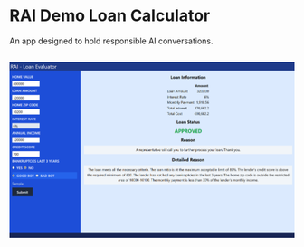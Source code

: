 # RAI Demo Loan Calculator

An app designed to hold responsible AI conversations.

##

![Screenshot](images/rai-calculator.png)
